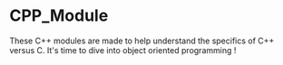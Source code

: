 # CPP_Module
These C++ modules are made to help understand the specifics of C++ versus C. It's time to dive into object oriented programming !
